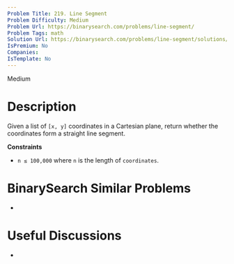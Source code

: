```yaml
---
Problem Title: 219. Line Segment
Problem Difficulty: Medium
Problem Url: https://binarysearch.com/problems/line-segment/
Problem Tags: math
Solution Url: https://binarysearch.com/problems/line-segment/solutions/
IsPremium: No
Companies: 
IsTemplate: No
---
```


<span style="color: ;">Medium</span>

# Description

Given a list of `[x, y]` coordinates in a Cartesian plane, return whether the coordinates form a straight line segment.

**Constraints**
- `n ≤ 100,000` where `n` is the length of `coordinates`.

# BinarySearch Similar Problems

- []()

# Useful Discussions

- []()
